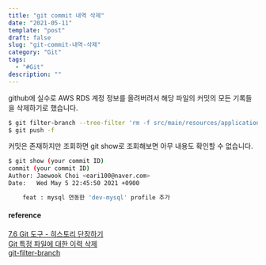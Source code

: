 ```yaml
---
title: "git commit 내역 삭제"
date: "2021-05-11"
template: "post"
draft: false
slug: "git-commit-내역-삭제"
category: "Git"
tags:
  - "#Git"
description: ""
---
```


github에 실수로 AWS RDS 계정 정보를 올려버려서 해당 파일의 커밋의 모든 기록들을 삭제하기로 했습니다.

```bash
$ git filter-branch --tree-filter 'rm -f src/main/resources/application.yml' HEAD
$ git push -f
```

커밋은 존재하지만 조회하면 git show로 조회해보면 아무 내용도 확인할 수 없습니다.

```bash
$ git show (your commit ID)
commit (your commit ID)
Author: Jaewook Choi <eari100@naver.com>
Date:   Wed May 5 22:45:50 2021 +0900

    feat : mysql 연동한 'dev-mysql' profile 추가


```

#### reference

[7.6 Git 도구 - 히스토리 단장하기](https://git-scm.com/book/ko/v2/Git-%EB%8F%84%EA%B5%AC-%ED%9E%88%EC%8A%A4%ED%86%A0%EB%A6%AC-%EB%8B%A8%EC%9E%A5%ED%95%98%EA%B8%B0)  
[Git 특정 파일에 대한 이력 삭제](https://www.whatwant.com/entry/Git-%ED%8A%B9%EC%A0%95-%ED%8C%8C%EC%9D%BC%EC%97%90-%EB%8C%80%ED%95%9C-%EC%9D%B4%EB%A0%A5-%EC%82%AD%EC%A0%9C)  
[git-filter-branch](https://itrepreneur.tistory.com/36)